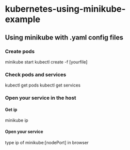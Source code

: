 # kubernetes-using-minikube-example

## Using minikube with .yaml config files

### Create pods
minikube start
kubectl create -f [yourfile]

### Check pods and services
kubectl get pods
kubectl get services

### Open your service in the host
#### Get ip
minikube ip
#### Open your service
type ip of minikube:[nodePort] in browser
